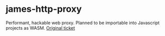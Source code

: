# james-http-proxy

Performant, hackable web proxy. Planned to be importable into Javascript projects as WASM.
[Original ticket](https://github.com/james-proxy/james/issues/401)